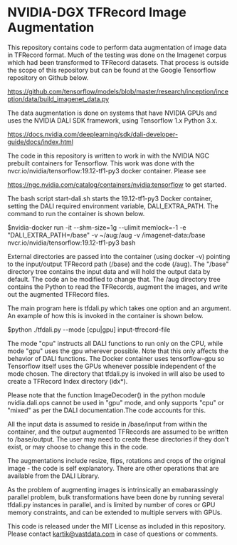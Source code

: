 # NVIDIA-DGX TFRecord Image Augmentation

This repository contains code to perform data augmentation of image data in TFRecord format. Much of the testing was done on the Imagenet corpus which had been transformed to TFRecord datasets. That process is outside the scope of this repository but can be found at the Google Tensorflow repository on Github below.

https://github.com/tensorflow/models/blob/master/research/inception/inception/data/build_imagenet_data.py

The data augmentation is done on systems that have NVIDIA GPUs and uses the NVIDIA DALI SDK framework, using Tensorflow 1.x Python 3.x.

https://docs.nvidia.com/deeplearning/sdk/dali-developer-guide/docs/index.html

The code in this repository is written to work in with the NVIDIA NGC prebuilt containers for Tensorflow. This work was done with the nvcr.io/nvidia/tensorflow:19.12-tf1-py3 docker container. Please see 

https://ngc.nvidia.com/catalog/containers/nvidia:tensorflow to get started.

The bash script start-dali.sh starts the 19.12-tf1-py3 Docker container, setting the DALI required environment variable, DALI_EXTRA_PATH. The command to run the container is shown below.

  $nvidia-docker run -it --shm-size=1g --ulimit memlock=-1 -e "DALI_EXTRA_PATH=/base" -v ~/aug:/aug -v /imagenet-data:/base nvcr.io/nvidia/tensorflow:19.12-tf1-py3  bash

External directories are passed into the container (using docker -v) pointing to the input/output TFRecord path (/base) and the code (/aug). The "/base" directory tree contains the input data and will hold the output data by default. The code an be modified to change that. The /aug directory tree contains the Python to read the TFRecords, augment the images, and write out the augmented TFRecord files. 

The main program here is tfdali.py which takes one option and an argument. An example of how this is invoked in the container is shown below.

  $python ./tfdali.py --mode [cpu|gpu] input-tfrecord-file

The mode "cpu" instructs all DALI functions to run only on the CPU, while mode "gpu" uses the gpu wherever possible. Note that this only affects the behavior of DALI functions. The Docker container uses tensorflow-gpu so Tensorflow itself uses the GPUs whenever possible independent of the mode chosen. The directory that tfdali.py is invoked in will also be used to create a TFRecord Index directory (idx*).

Please note that the function ImageDecoder() in the python module nvidia.dali.ops cannot be used in "gpu" mode, and only supports "cpu" or "mixed" as per the DALI documentation.The code accounts for this.

All the input data is assumed to reside in /base/input from within the container, and the output augmented TFRecords are assumed to be written to /base/output. The user may need to create these directories if they don't exist, or may choose to change this in the code.

The augmentations include resize, flips, rotations and crops of the original image - the code is self explanatory. There are other operations that are available from the DALI Library. 

As the problem of augmenting images is intrinsically an emabarassingly parallel problem, bulk transformations have been done by running several tfdali.py instances in parallel, and is limited by number of cores or GPU memory constraints, and can be extended to multiple servers with GPUs. 

This code is released under the MIT License as included in this repository. Please contact kartik@vastdata.com in case of questions or comments.
  

